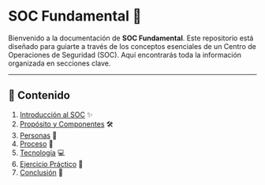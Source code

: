 # SOC Fundamental 🚀

Bienvenido a la documentación de **SOC Fundamental**. Este repositorio está diseñado para guiarte a través de los conceptos esenciales de un Centro de Operaciones de Seguridad (SOC). 
Aquí encontrarás toda la información organizada en secciones clave.

---

## 📑 Contenido

1. [Introducción al SOC](https://github.com/JonathanOE08/SOC-Fundamentals/blob/85cf8d280875ecb4479896dbbbf4e99f7c31c350/Introducci%C3%B3n) ✨
2. [Propósito y Componentes](https://github.com/JonathanOE08/SOC-Fundamentals/blob/85cf8d280875ecb4479896dbbbf4e99f7c31c350/Prop%C3%B3sito%20y%20componenetes) 🛠️
3. [Personas](https://github.com/JonathanOE08/SOC-Fundamentals/blob/ec310735addd8dd1fb83779dbb3d7e8d8eea3f75/Personas) 👥
4. [Proceso](https://github.com/JonathanOE08/SOC-Fundamentals/blob/797fcf7422c608dc7314a87aea188664eeae97bc/Proceso) 🔄
5. [Tecnología](#5-tecnología) 💻
6. [Ejercicio Práctico](#6-ejercicio-práctico) 🧪
7. [Conclusión](#7-conclusión) 🏁
